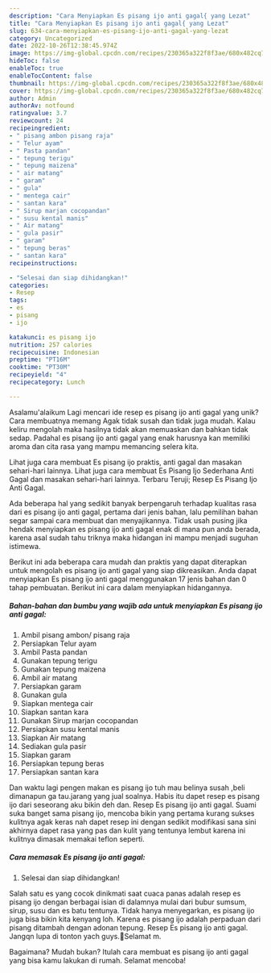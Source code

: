 ```yaml
---
description: "Cara Menyiapkan Es pisang ijo anti gagal{ yang Lezat"
title: "Cara Menyiapkan Es pisang ijo anti gagal{ yang Lezat"
slug: 634-cara-menyiapkan-es-pisang-ijo-anti-gagal-yang-lezat
category: Uncategorized
date: 2022-10-26T12:38:45.974Z
image: https://img-global.cpcdn.com/recipes/230365a322f8f3ae/680x482cq70/es-pisang-ijo-anti-gagal-foto-resep-utama.jpg
hideToc: false
enableToc: true
enableTocContent: false
thumbnail: https://img-global.cpcdn.com/recipes/230365a322f8f3ae/680x482cq70/es-pisang-ijo-anti-gagal-foto-resep-utama.jpg
cover: https://img-global.cpcdn.com/recipes/230365a322f8f3ae/680x482cq70/es-pisang-ijo-anti-gagal-foto-resep-utama.jpg
author: Admin
authorAv: notfound
ratingvalue: 3.7
reviewcount: 24
recipeingredient:
- " pisang ambon pisang raja"
- " Telur ayam"
- " Pasta pandan"
- " tepung terigu"
- " tepung maizena"
- " air matang"
- " garam"
- " gula"
- " mentega cair"
- " santan kara"
- " Sirup marjan cocopandan"
- " susu kental manis"
- " Air matang"
- " gula pasir"
- " garam"
- " tepung beras"
- " santan kara"
recipeinstructions:

- "Selesai dan siap dihidangkan!"
categories:
- Resep
tags:
- es
- pisang
- ijo

katakunci: es pisang ijo 
nutrition: 257 calories
recipecuisine: Indonesian
preptime: "PT16M"
cooktime: "PT30M"
recipeyield: "4"
recipecategory: Lunch

---
```



Asalamu'alaikum Lagi mencari ide resep es pisang ijo anti gagal yang unik? Cara membuatnya memang Agak tidak susah dan tidak juga mudah. Kalau keliru mengolah maka hasilnya tidak akan memuaskan dan bahkan tidak sedap. Padahal es pisang ijo anti gagal yang enak harusnya kan memiliki aroma dan cita rasa yang mampu memancing selera kita.


Lihat juga cara membuat Es pisang ijo praktis, anti gagal dan masakan sehari-hari lainnya. Lihat juga cara membuat Es Pisang Ijo Sederhana Anti Gagal dan masakan sehari-hari lainnya. Terbaru Teruji; Resep Es Pisang Ijo Anti Gagal.

Ada beberapa hal yang sedikit banyak berpengaruh terhadap kualitas rasa dari es pisang ijo anti gagal, pertama dari jenis bahan, lalu pemilihan bahan segar sampai cara membuat dan menyajikannya. Tidak usah pusing jika hendak menyiapkan es pisang ijo anti gagal enak di mana pun anda berada, karena asal sudah tahu triknya maka hidangan ini mampu menjadi suguhan istimewa.


Berikut ini ada beberapa cara mudah dan praktis yang dapat diterapkan untuk mengolah es pisang ijo anti gagal yang siap dikreasikan. Anda dapat menyiapkan Es pisang ijo anti gagal menggunakan 17 jenis bahan dan 0 tahap pembuatan. Berikut ini cara dalam menyiapkan hidangannya.

<!--inarticleads1-->

##### Bahan-bahan dan bumbu yang wajib ada untuk menyiapkan Es pisang ijo anti gagal:

1. Ambil  pisang ambon/ pisang raja
1. Persiapkan  Telur ayam
1. Ambil  Pasta pandan
1. Gunakan  tepung terigu
1. Gunakan  tepung maizena
1. Ambil  air matang
1. Persiapkan  garam
1. Gunakan  gula
1. Siapkan  mentega cair
1. Siapkan  santan kara
1. Gunakan  Sirup marjan cocopandan
1. Persiapkan  susu kental manis
1. Siapkan  Air matang
1. Sediakan  gula pasir
1. Siapkan  garam
1. Persiapkan  tepung beras
1. Persiapkan  santan kara


Dan waktu lagi pengen makan es pisang ijo tuh mau belinya susah ,beli dimanapun ga tau.jarang yang jual soalnya. Habis itu dapet resep es pisang ijo dari seseorang aku bikin deh dan. Resep Es pisang ijo anti gagal. Suami suka banget sama pisang ijo, mencoba bikin yang pertama kurang sukses kulitnya agak keras nah dapet resep ini dengan sedikit modifikasi sana sini akhirnya dapet rasa yang pas dan kulit yang tentunya lembut karena ini kulitnya dimasak memakai teflon seperti. 

<!--inarticleads2-->

##### Cara memasak Es pisang ijo anti gagal:


1. Selesai dan siap dihidangkan!

Salah satu es yang cocok dinikmati saat cuaca panas adalah resep es pisang ijo dengan berbagai isian di dalamnya mulai dari bubur sumsum, sirup, susu dan es batu tentunya. Tidak hanya menyegarkan, es pisang ijo juga bisa bikin kita kenyang loh. Karena es pisang ijo adalah perpaduan dari pisang ditambah dengan adonan tepung. Resep Es pisang ijo anti gagal. Jangqn lupa di tonton yach guys.🙂Selamat m. 

Bagaimana? Mudah bukan? Itulah cara membuat es pisang ijo anti gagal yang bisa kamu lakukan di rumah. Selamat mencoba!
